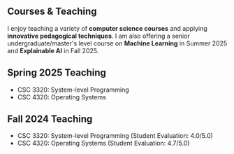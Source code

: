 ## Courses & Teaching
I enjoy teaching a variety of **computer science courses** and applying **innovative pedagogical techniques**. I am also offering a senior undergraduate/master's level course on **Machine Learning** in Summer 2025 and **Explainable AI** in Fall 2025.

## Spring 2025 Teaching
- CSC 3320: System-level Programming
- CSC 4320: Operating Systems

## Fall 2024 Teaching
- CSC 3320: System-level Programming (Student Evaluation: 4.0/5.0)
- CSC 4320: Operating Systems (Student Evaluation: 4.7/5.0)
